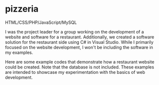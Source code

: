 # pizzeria
HTML/CSS/PHP/JavaScript/MySQL

I was the project leader for a group working on the development of a website and software for a restaurant. Additionally, we created a software solution for the restaurant side using C# in Visual Studio. While I primarily focused on the website development, I won't be including the software in my examples.

Here are some example codes that demonstrate how a restaurant website could be created. Note that the database is not included.
These examples are intended to showcase my experimentation with the basics of web development.

